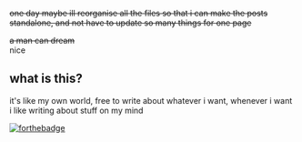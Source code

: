 ~~one day maybe ill reorganise all the files so that i can make the posts standalone, and not have to update so many things for one page~~


~~a man can dream~~  
nice  
  
## what is this?
it's like my own world, free to write about whatever i want, whenever i want  
i like writing about stuff on my mind
  
[![forthebadge](https://forthebadge.com/images/badges/mom-made-pizza-rolls.svg)](https://forthebadge.com)
